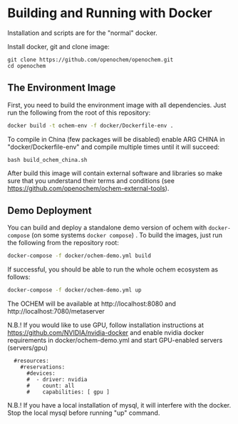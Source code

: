 # Building and Running with Docker

Installation and scripts are for the "normal" docker. 

Install docker, git and clone image:

```
git clone https://github.com/openochem/openochem.git
cd openochem
```

## The Environment Image

First, you need to build the environment image with all dependencies. Just run the following from the root of this repository:

```bash
docker build -t ochem-env -f docker/Dockerfile-env .
```

To compile in China (few packages will be disabled) enable ARG CHINA in "docker/Dockerfile-env" and compile multiple times until it will succeed:

```bash build_ochem_china.sh```

After build this image will contain external software and libraries so make sure that you understand their terms and conditions (see https://github.com/openochem/ochem-external-tools).

## Demo Deployment

You can build and deploy a standalone demo version of ochem with `docker-compose` (on some systems `docker compose`) . To build the images, just run the following from the repository root:

```bash
docker-compose -f docker/ochem-demo.yml build
```

If successful, you should be able to run the whole ochem ecosystem as follows:

```bash
docker-compose -f docker/ochem-demo.yml up
```

The OCHEM will be available at http://localhost:8080 and http://localhost:7080/metaserver

N.B.! If you would like to use GPU, follow installation instructions at https://github.com/NVIDIA/nvidia-docker 
and enable  nvidia docker requirements in docker/ochem-demo.yml  and start GPU-enabled servers (servers/gpu)

      #resources:
        #reservations:
          #devices:
          #  - driver: nvidia
          #    count: all
          #    capabilities: [ gpu ]

N.B.! If you have a local installation of mysql, it will interfere with the docker. Stop the local mysql before running "up" command.